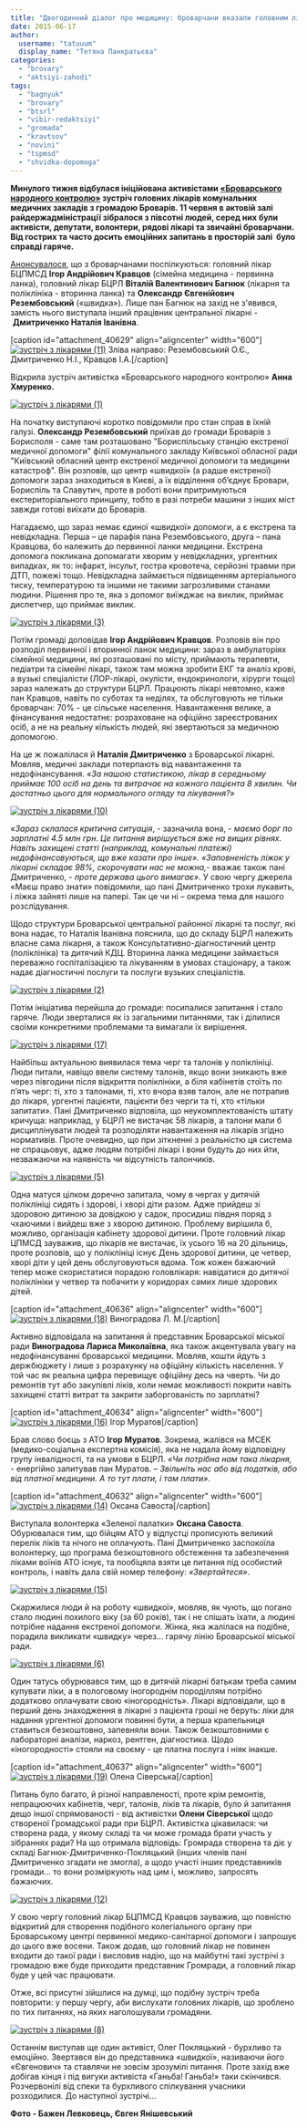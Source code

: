 ```yaml
---
title: "Двогодинний діалог про медицину: броварчани вказали головним лікарям найгостріші проблеми"
date: 2015-06-17
author: 
  username: "tatuuum"
  display_name: "Тетяна Панкратьєва"
categories: 
  - "brovary"
  - "aktsiyi-zahodi"
tags: 
  - "bagnyuk"
  - "brovary"
  - "btsrl"
  - "vibir-redaktsiyi"
  - "gromada"
  - "kravtsov"
  - "novini"
  - "tspmsd"
  - "shvidka-dopomoga"
---
```


**Минулого тижня відбулася ініційована активістами [«Броварського народного контролю»](http://nk.mybrovary.com/) зустріч головних лікарів комунальних медичних закладів з громадою Броварів. 11 червня в актовій залі райдержадміністрації зібралося з півсотні людей, серед них були активісти, депутати, волонтери, рядові лікарі та звичайні броварчани. Від гострих та часто досить емоційних запитань в просторій залі  було справді гаряче.**

[Анонсувалося](https://mpz.brovary.org/anons-golovni-likari-medychnyh-zakladiv-brovariv-zustrinutsya-z-gromadskistyu-11-chervnya/), що з броварчанами поспілкуються: головний лікар БЦПМСД **Ігор Андрійович Кравцов** (сімейна медицина - первинна ланка), головний лікар БЦРЛ **Віталій Валентинович Багнюк** (лікарня та поліклініка - вторинна ланка) та **Олександр Євгенійович Резембовський** («швидка»). Лише пан Багнюк на захід не з'явився, замість нього виступала інший працівник центральної лікарні - **Дмитриченко Наталія Іванівна**.

\[caption id="attachment\_40629" align="aligncenter" width="600"\][![зустріч з лікарями (11)](https://mpz.brovary.org/wp-content/uploads/2015/06/zustrich-z-likaryamy-11.jpg)](https://mpz.brovary.org/wp-content/uploads/2015/06/zustrich-z-likaryamy-11.jpg) Зліва направо: Резембовський О.Є., Дмитриченко Н.І., Кравцов І.А.\[/caption\]

Відкрила зустріч активістка «Броварського народного контролю» **Анна Хмуренко.**

[![зустріч з лікарями (1)](https://mpz.brovary.org/wp-content/uploads/2015/06/zustrich-z-likaryamy-1.jpg)](https://mpz.brovary.org/wp-content/uploads/2015/06/zustrich-z-likaryamy-1.jpg)

На початку виступаючі коротко повідомили про стан справ в їхній галузі. **Олександр Резембовський** приїхав до громади Броварів з Борисполя - саме там розташовано "Бориспільську станцію екстреної медичної допомоги" філії комунального закладу Київської обласної ради "Київський обласний центр екстреної медичної допомоги та медицини катастроф". Він розповів, що центр «швидкої» (а радше екстреної) допомоги зараз знаходиться в Києві, а їх відділення об’єднує Бровари, Бориспіль та Славутич, проте в роботі вони притримуються екстериторіального принципу, тобто в разі потреби машини з інших міст завжди готові виїхати до Броварів.

Нагадаємо, що зараз немає єдиної «швидкої» допомоги, а є екстрена та невідкладна. Перша – це парафія пана Резембовського, друга – пана Кравцова, бо належить до первинної ланки медицини. Екстрена допомога покликана допомагати хворим у невідкладних, ургентних випадках, як то: інфаркт, інсульт, гостра кровотеча, серйозні травми при ДТП, пожежі тощо. Невідкладна займається підвищенням артеріального тиску, температурою та іншими не такими загрозливими станами людини. Рішення про те, яка з допомог виїжджає на виклик, приймає диспетчер, що приймає виклик.

[![зустріч з лікарями (3)](https://mpz.brovary.org/wp-content/uploads/2015/06/zustrich-z-likaryamy-3.jpg)](https://mpz.brovary.org/wp-content/uploads/2015/06/zustrich-z-likaryamy-3.jpg)

Потім громаді доповідав **Ігор Андрійович Кравцов**. Розповів він про розподіл первинної і вторинної ланок медицини: зараз в амбулаторіях сімейної медицини, які розташовані по місту, приймають терапевти, педіатри та сімейні лікарі, також там можна зробити ЕКГ та аналіз крові, а вузькі спеціалісти (ЛОР-лікарі, окулісти, ендокринологи, хірурги тощо) зараз належать до структури БЦРЛ. Працюють лікарі невтомно, каже пан Кравцов, навіть по суботах та неділях, та обслуговують не тільки броварчан: 70% - це сільське населення. Навантаження велике, а фінансування недостатнє: розраховане на офіційно зареєстрованих осіб, а не на реальну кількість людей, які звертаються за медичною допомогою.

На це ж пожалілася й **Наталія Дмитриченко** з Броварської лікарні. Мовляв, медичні заклади потерпають від навантаження та недофінансування. _«За нашою статистикою, лікар в середньому приймає 100 осіб на день та витрачає на кожного пацієнта 8 хвилин. Чи достатньо цього для нормального огляду та лікування?»_

[![зустріч з лікарями (10)](https://mpz.brovary.org/wp-content/uploads/2015/06/zustrich-z-likaryamy-10.jpg)](https://mpz.brovary.org/wp-content/uploads/2015/06/zustrich-z-likaryamy-10.jpg)

_«Зараз склалася критична ситуація_, - зазначила вона, - _маємо борг по зарплатні 4.5 млн грн. Це питання вирішується вже на вищих рівнях. Навіть захищені статті (наприклад, комунальні платежі) недофінансовуються, що вже казати про інше»._ _«Заповненість ліжок у лікарні складає 98%, скорочувати нас не можна,_\- вважає також пані Дмитриченко, - _проте держава цього вимагає»_. У свою чергу джерела «Маєш право знати» повідомили, що пані Дмитриченко трохи лукавить, і ліжка зайняті лише на папері. Так це чи ні – окрема тема для нашого розслідування.

Щодо структури Броварської центральної районної лікарні та послуг, які вона надає, то Наталія Іванівна пояснила, що до складу БЦРЛ належить власне сама лікарня, а також Консультативно-діагностичний центр (поліклініка) та дитячий КДЦ. Вторинна ланка медицини займається переважно госпіталізацією та лікуванням в умовах стаціонару, а також надає діагностичні послуги та послуги вузьких спеціалістів.

[![зустріч з лікарями (2)](https://mpz.brovary.org/wp-content/uploads/2015/06/zustrich-z-likaryamy-2.jpg)](https://mpz.brovary.org/wp-content/uploads/2015/06/zustrich-z-likaryamy-2.jpg)

Потім ініціатива перейшла до громади: посипалися запитання і стало гаряче. Люди зверталися як із загальними питаннями, так і ділилися своїми конкретними проблемами та вимагали їх вирішення.

[![зустріч з лікарями (17)](https://mpz.brovary.org/wp-content/uploads/2015/06/zustrich-z-likaryamy-17.jpg)](https://mpz.brovary.org/wp-content/uploads/2015/06/zustrich-z-likaryamy-17.jpg)

Найбільш актуальною виявилася тема черг та талонів у поліклініці. Люди питали, навіщо ввели систему талонів, якщо вони зникають вже через півгодини після відкриття поліклініки, а біля кабінетів стоїть по п’ять черг: ті, хто з талонами, ті, хто вчора взяв талон, але не потрапив до лікаря, ургентні пацієнти, пацієнти без черги та ті, хто «тільки запитати». Пані Дмитриченко відповіла, що неукомплектованість штату кричуща: наприклад, у БЦРЛ не вистачає 58 лікарів, а талони мали б дисциплінувати людей та розподіляти навантаження на лікарів згідно нормативів. Проте очевидно, що при зіткненні з реальністю ця система не спрацьовує, адже людям потрібні лікарі і вони будуть до них йти, незважаючи на наявність чи відсутність талончиків.

[![зустріч з лікарями (5)](https://mpz.brovary.org/wp-content/uploads/2015/06/zustrich-z-likaryamy-5.jpg)](https://mpz.brovary.org/wp-content/uploads/2015/06/zustrich-z-likaryamy-5.jpg)

Одна матуся цілком доречно запитала, чому в чергах у дитячій поліклініці сидять і здорові, і хворі діти разом. Адже прийдеш зі здоровою дитиною за довідкою у садок, просидиш півдня поряд з чхаючими і вийдеш вже з хворою дитиною. Проблему вирішила б, можливо, організація кабінету здорової дитини. Проте головний лікар ЦПМСД зауважив, що лікарів не вистачає, їх усього 16 на 20 дільниць, проте розповів, що у поліклініці існує День здорової дитини, це четвер, хворі діти у цей день обслуговуються вдома. Тож кожен бажаючий тепер може скористатися порадою головлікаря: навідатися до дитячої поліклініки у четвер та побачити у коридорах самих лише здорових дітей.

\[caption id="attachment\_40636" align="aligncenter" width="600"\][![зустріч з лікарями (18)](https://mpz.brovary.org/wp-content/uploads/2015/06/zustrich-z-likaryamy-18.jpg)](https://mpz.brovary.org/wp-content/uploads/2015/06/zustrich-z-likaryamy-18.jpg) Виноградова Л. М.\[/caption\]

Активно відповідала на запитання й представник Броварської міської ради **Виноградова Лариса Миколаївна**, яка також акцентувала увагу на недофінансуванні броварської медицини. Мовляв, кошти йдуть з держбюджету і лише з розрахунку на офіційну кількість населення. У той час як реальна цифра перевищує офіційну десь на чверть. Чи до ремонтів тут або закупівлі ліків, коли немає можливості покрити навіть захищені статті витрат та закрити заборгованість по зарплатні?

\[caption id="attachment\_40634" align="aligncenter" width="600"\][![зустріч з лікарями (16)](https://mpz.brovary.org/wp-content/uploads/2015/06/zustrich-z-likaryamy-16.jpg)](https://mpz.brovary.org/wp-content/uploads/2015/06/zustrich-z-likaryamy-16.jpg) Ігор Муратов\[/caption\]

Брав слово боєць з АТО **Ігор Муратов**. Зокрема, жалівся на МСЕК (медико-соціальна експертна комісія), яка не надала йому відповідну групу інвалідності, та на умови в БЦРЛ. _«Чи потрібна нам така лікарня,_ - енергійно запитував пан Муратов. – _Звільніть нас або від податків, або від платної медицини. А то тут плати, і там плати»_.

\[caption id="attachment\_40632" align="aligncenter" width="600"\][![зустріч з лікарями (14)](https://mpz.brovary.org/wp-content/uploads/2015/06/zustrich-z-likaryamy-14.jpg)](https://mpz.brovary.org/wp-content/uploads/2015/06/zustrich-z-likaryamy-14.jpg) Оксана Савоста\[/caption\]

Виступала волонтерка «Зеленої палатки» **Оксана Савоста**. Обурювалася тим, що бійцям АТО у відпустці прописують великий перелік ліків та нічого не оплачують. Пані Дмитриченко заспокоїла волонтерку, що програма безкоштовного обстеження та забезпечення ліками воїнів АТО існує, та пообіцяла взяти це питання під особистий контроль, і навіть дала свій номер телефону: _«Звертайтеся»_.

[![зустріч з лікарями (15)](https://mpz.brovary.org/wp-content/uploads/2015/06/zustrich-z-likaryamy-15.jpg)](https://mpz.brovary.org/wp-content/uploads/2015/06/zustrich-z-likaryamy-15.jpg)

Скаржилися люди й на роботу «швидкої», мовляв, як чують, що погано стало людині похилого віку (за 60 років), так і не спішать їхати, а людині потрібне надання екстреної допомоги. Жінка, яка жалілася на подібне, порадила викликати «швидку» через... гарячу лінію Броварської міської ради.

[![зустріч з лікарями (6)](https://mpz.brovary.org/wp-content/uploads/2015/06/zustrich-z-likaryamy-6.jpg)](https://mpz.brovary.org/wp-content/uploads/2015/06/zustrich-z-likaryamy-6.jpg)

Один татусь обурювався тим, що в дитячій лікарні батькам треба самим купувати ліки, а в пологовому іногороднім породіллям потрібно додатково оплачувати свою «іногородність». Лікарі відповідали, що в перший день знаходження в лікарні з пацієнта гроші не беруть: ліки для надання ургентної допомоги повинні бути, а перша крапельниця ставиться безкоштовно, запевняли вони. Також безкоштовними є лабораторні аналізи, наркоз, рентген, діагностика. Щодо «іногородності» стояли на своєму - це платна послуга і ніяк інакше.

\[caption id="attachment\_40637" align="aligncenter" width="600"\][![зустріч з лікарями (19)](https://mpz.brovary.org/wp-content/uploads/2015/06/zustrich-z-likaryamy-19.jpg)](https://mpz.brovary.org/wp-content/uploads/2015/06/zustrich-z-likaryamy-19.jpg) Олена Сіверська\[/caption\]

Питань було багато, й різної направленості, проте крім ремонтів, непрацюючих кабінетів, черг, талонів, ліків та лікарів, було й запитання дещо іншої спрямованості - від активістки **Олени Сіверської** щодо створеної Громадської ради при БЦРЛ. Активістка цікавилася: чи створена рада, у якому складі та чи може громада брати участь у зібраннях ради? На що отримала відповідь: Громрада створена та діє у складі Багнюк-Дмитриченко-Покляцький (інших членів пані Дмитриченко згадати не змогла), а щодо участі інших представників громади… то вони розміркують над цим і, можливо, запросять бажаючих.

[![зустріч з лікарями (12)](https://mpz.brovary.org/wp-content/uploads/2015/06/zustrich-z-likaryamy-12.jpg)](https://mpz.brovary.org/wp-content/uploads/2015/06/zustrich-z-likaryamy-12.jpg)

У свою чергу головний лікар БЦПМСД Кравцов зауважив, що повністю відкритий для створення подібного колегіального органу при Броварському центрі первинної медико-санітарної допомоги і запрошує до цього вже восени. Також додав, що головний лікар не повинен входити до такої ради і висловив надію, що на майбутні такі зустрічі з громадою вже буде приходити представник Громради, а головний лікар буде у цей час працювати.

Отже, всі присутні зійшлися на думці, що подібну зустріч треба повторити: у першу чергу, аби вислухати головних лікарів, що зроблено по тих питаннях, на яких наголошували громадяни.

[![зустріч з лікарями (8)](https://mpz.brovary.org/wp-content/uploads/2015/06/zustrich-z-likaryamy-8.jpg)](https://mpz.brovary.org/wp-content/uploads/2015/06/zustrich-z-likaryamy-8.jpg)

Останнім виступав ще один активіст, Олег Покляцький - бурхливо та емоційно. Звертався він до представника «швидкої», називаючи його «Євгенович» та ставлячи не зовсім зрозумілі питання. Проте захід вже добігав кінця і під вигуки активіста «Ганьба! Ганьба!» таки скінчився. Розчервонілі від спеки та бурхливого спілкування учасники розходилися. До наступної зустрічі…

**Фото - Бажен Левковець, Євген Янішевський**
